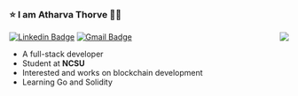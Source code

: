 ### :star: I am Atharva Thorve :man_student:
[![Linkedin Badge](https://img.shields.io/badge/-Atharva_Thorve-blue?style=flat-square&logo=Linkedin&logoColor=white&link=https://www.linkedin.com/in/atharva-thorve-5b6268193//)](https://www.linkedin.com/in/atharva-thorve-5b6268193/) [![Gmail Badge](https://img.shields.io/badge/-aaathorve@gmail.com-c14438?style=flat-square&logo=Gmail&logoColor=white&link=mailto:aaathorve@gmail.com)](mailto:aaathorve@gmail.com)
<img align="right" src="https://github-readme-stats.vercel.app/api/top-langs/?username=AtharvaThorve&layout=compact" />
-  A full-stack developer
-  Student at **NCSU**
-  Interested and works on blockchain development
-  Learning Go and Solidity
